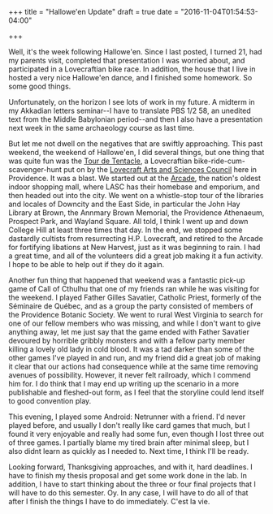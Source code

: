 +++
title = "Hallowe'en Update"
draft = true
date = "2016-11-04T01:54:53-04:00"

+++

Well, it's the week following Hallowe'en. Since I last posted, I turned 21, had my parents visit, completed that presentation I was worried about, and participated in a Lovecraftian bike race. In addition, the house that I live in hosted a very nice Hallowe'en dance, and I finished some homework. So some good things.

Unfortunately, on the horizon I see lots of work in my future. A midterm in my Akkadian letters seminar--I have to translate PBS 1/2 58, an unedited text from the Middle Babylonian period--and then I also have a presentation next week in the same archaeology course as last time.

But let me not dwell on the negatives that are swiftly approaching. This past weekend, the weekend of Hallowe'en, I did several things, but one thing that was quite fun was the [Tour de Tentacle](https://www.facebook.com/tourdetentacle/), a Lovecraftian bike-ride-cum-scavenger-hunt put on by the [Lovecraft Arts and Sciences Council](http://www.weirdprovidence.org/) here in Providence. It was a blast. We started out at the [Arcade](http://www.arcadeprovidence.com), the nation's oldest indoor shopping mall, where LASC has their homebase and emporium, and then headed out into the city. We went on a whistle-stop tour of the libraries and locales of Downcity and the East Side, in particular the John Hay Library at Brown, the Annmary Brown Memorial, the Providence Athenaeum, Prospect Park, and Wayland Square. All told, I think I went up and down College Hill at least three times that day. In the end, we stopped some dastardly cultists from resurrecting H.P. Lovecraft, and retired to the Arcade for fortifying libations at New Harvest, just as it was beginning to rain. I had a great time, and all of the volunteers did a great job making it a fun activity. I hope to be able to help out if they do it again.

Another fun thing that happened that weekend was a fantastic pick-up game of Call of Cthulhu that one of my friends ran while he was visiting for the weekend. I played Father Gilles Savatier, Catholic Priest, formerly of the Séminaire de Québec, and as a group the party consisted of members of the Providence Botanic Society. We went to rural West Virginia to search for one of our fellow members who was missing, and while I don't want to give anything away, let me just say that the game ended with Father Savatier devoured by horrible gribbly monsters and with a fellow party member killing a lovely old lady in cold blood. It was a tad darker than some of the other games I've played in and run, and my friend did a great job of making it clear that our actions had consequence while at the same time removing avenues of possibility. However, it never felt railroady, which I commend him for. I do think that I may end up writing up the scenario in a more publishable and fleshed-out form, as I feel that the storyline could lend itself to good convention play.

This evening, I played some Android: Netrunner with a friend. I'd never played before, and usually I don't really like card games that much, but I found it very enjoyable and really had some fun, even though I lost three out of three games. I partially blame my tired brain after minimal sleep, but I also didnt learn as quickly as I needed to. Next time, I think I'll be ready.

Looking forward, Thanksgiving approaches, and with it, hard deadlines. I have to finish my thesis proposal and get some work done in the lab. In addition, I have to start thinking about the three or four final projects that I will have to do this semester. Oy. In any case, I will have to do all of that after I finish the things I have to do immediately. C'est la vie.
